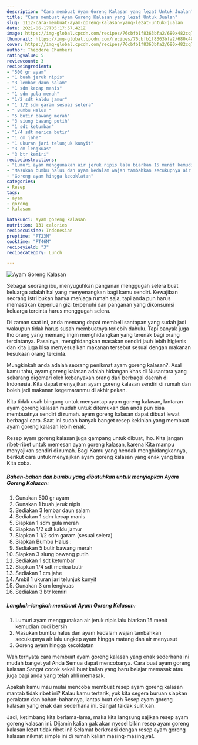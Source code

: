 ```yaml
---
description: "Cara membuat Ayam Goreng Kalasan yang lezat Untuk Jualan"
title: "Cara membuat Ayam Goreng Kalasan yang lezat Untuk Jualan"
slug: 1112-cara-membuat-ayam-goreng-kalasan-yang-lezat-untuk-jualan
date: 2021-06-17T05:17:57.421Z
image: https://img-global.cpcdn.com/recipes/76cbfb1f8363bfa2/680x482cq70/ayam-goreng-kalasan-foto-resep-utama.jpg
thumbnail: https://img-global.cpcdn.com/recipes/76cbfb1f8363bfa2/680x482cq70/ayam-goreng-kalasan-foto-resep-utama.jpg
cover: https://img-global.cpcdn.com/recipes/76cbfb1f8363bfa2/680x482cq70/ayam-goreng-kalasan-foto-resep-utama.jpg
author: Theodore Chambers
ratingvalue: 5
reviewcount: 3
recipeingredient:
- "500 gr ayam"
- "1 buah jeruk nipis"
- "3 lembar daun salam"
- "1 sdm kecap manis"
- "1 sdm gula merah"
- "1/2 sdt kaldu jamur"
- "1 1/2 sdm garam sesuai selera"
- " Bumbu Halus "
- "5 butir bawang merah"
- "3 siung bawang putih"
- "1 sdt ketumbar"
- "1/4 sdt merica butir"
- "1 cm jahe"
- "1 ukuran jari telunjuk kunyit"
- "3 cm lengkuas"
- "3 btr kemiri"
recipeinstructions:
- "Lumuri ayam menggunakan air jeruk nipis lalu biarkan 15 menit kemudian cuci bersih"
- "Masukan bumbu halus dan ayam kedalam wajan tambahkan secukupnya air lalu ungkep ayam hingga matang dan air menyusut"
- "Goreng ayam hingga kecoklatan"
categories:
- Resep
tags:
- ayam
- goreng
- kalasan

katakunci: ayam goreng kalasan 
nutrition: 131 calories
recipecuisine: Indonesian
preptime: "PT23M"
cooktime: "PT46M"
recipeyield: "3"
recipecategory: Lunch

---
```



![Ayam Goreng Kalasan](https://img-global.cpcdn.com/recipes/76cbfb1f8363bfa2/680x482cq70/ayam-goreng-kalasan-foto-resep-utama.jpg)

Sebagai seorang ibu, menyuguhkan panganan menggugah selera buat keluarga adalah hal yang menyenangkan bagi kamu sendiri. Kewajiban seorang istri bukan hanya menjaga rumah saja, tapi anda pun harus memastikan keperluan gizi terpenuhi dan panganan yang dikonsumsi keluarga tercinta harus menggugah selera.

Di zaman  saat ini, anda memang dapat membeli santapan yang sudah jadi walaupun tidak harus susah membuatnya terlebih dahulu. Tapi banyak juga lho orang yang memang ingin menghidangkan yang terenak bagi orang tercintanya. Pasalnya, menghidangkan masakan sendiri jauh lebih higienis dan kita juga bisa menyesuaikan makanan tersebut sesuai dengan makanan kesukaan orang tercinta. 



Mungkinkah anda adalah seorang penikmat ayam goreng kalasan?. Asal kamu tahu, ayam goreng kalasan adalah hidangan khas di Nusantara yang sekarang digemari oleh kebanyakan orang dari berbagai daerah di Indonesia. Kita dapat menyajikan ayam goreng kalasan sendiri di rumah dan boleh jadi makanan kegemaranmu di akhir pekan.

Kita tidak usah bingung untuk menyantap ayam goreng kalasan, lantaran ayam goreng kalasan mudah untuk ditemukan dan anda pun bisa membuatnya sendiri di rumah. ayam goreng kalasan dapat dibuat lewat berbagai cara. Saat ini sudah banyak banget resep kekinian yang membuat ayam goreng kalasan lebih enak.

Resep ayam goreng kalasan juga gampang untuk dibuat, lho. Kita jangan ribet-ribet untuk memesan ayam goreng kalasan, karena Kita mampu menyajikan sendiri di rumah. Bagi Kamu yang hendak menghidangkannya, berikut cara untuk menyajikan ayam goreng kalasan yang enak yang bisa Kita coba.

<!--inarticleads1-->

##### Bahan-bahan dan bumbu yang dibutuhkan untuk menyiapkan Ayam Goreng Kalasan:

1. Gunakan 500 gr ayam
1. Gunakan 1 buah jeruk nipis
1. Sediakan 3 lembar daun salam
1. Sediakan 1 sdm kecap manis
1. Siapkan 1 sdm gula merah
1. Siapkan 1/2 sdt kaldu jamur
1. Siapkan 1 1/2 sdm garam (sesuai selera)
1. Siapkan  Bumbu Halus :
1. Sediakan 5 butir bawang merah
1. Siapkan 3 siung bawang putih
1. Sediakan 1 sdt ketumbar
1. Siapkan 1/4 sdt merica butir
1. Sediakan 1 cm jahe
1. Ambil 1 ukuran jari telunjuk kunyit
1. Gunakan 3 cm lengkuas
1. Sediakan 3 btr kemiri




<!--inarticleads2-->

##### Langkah-langkah membuat Ayam Goreng Kalasan:

1. Lumuri ayam menggunakan air jeruk nipis lalu biarkan 15 menit kemudian cuci bersih
1. Masukan bumbu halus dan ayam kedalam wajan tambahkan secukupnya air lalu ungkep ayam hingga matang dan air menyusut
1. Goreng ayam hingga kecoklatan




Wah ternyata cara membuat ayam goreng kalasan yang enak sederhana ini mudah banget ya! Anda Semua dapat mencobanya. Cara buat ayam goreng kalasan Sangat cocok sekali buat kalian yang baru belajar memasak atau juga bagi anda yang telah ahli memasak.

Apakah kamu mau mulai mencoba membuat resep ayam goreng kalasan mantab tidak ribet ini? Kalau kamu tertarik, yuk kita segera buruan siapkan peralatan dan bahan-bahannya, lantas buat deh Resep ayam goreng kalasan yang enak dan sederhana ini. Sangat taidak sulit kan. 

Jadi, ketimbang kita berlama-lama, maka kita langsung sajikan resep ayam goreng kalasan ini. Dijamin kalian gak akan nyesel bikin resep ayam goreng kalasan lezat tidak ribet ini! Selamat berkreasi dengan resep ayam goreng kalasan nikmat simple ini di rumah kalian masing-masing,ya!.

